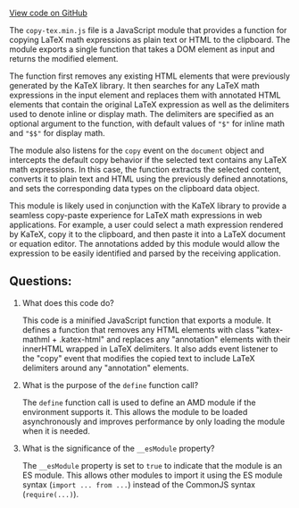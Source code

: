 
[View code on GitHub](https://github.com/solana-labs/solana/blob/master/docs/static/katex/contrib/copy-tex.min.js)

The `copy-tex.min.js` file is a JavaScript module that provides a function for copying LaTeX math expressions as plain text or HTML to the clipboard. The module exports a single function that takes a DOM element as input and returns the modified element.

The function first removes any existing HTML elements that were previously generated by the KaTeX library. It then searches for any LaTeX math expressions in the input element and replaces them with annotated HTML elements that contain the original LaTeX expression as well as the delimiters used to denote inline or display math. The delimiters are specified as an optional argument to the function, with default values of `"$"` for inline math and `"$$"` for display math.

The module also listens for the `copy` event on the `document` object and intercepts the default copy behavior if the selected text contains any LaTeX math expressions. In this case, the function extracts the selected content, converts it to plain text and HTML using the previously defined annotations, and sets the corresponding data types on the clipboard data object.

This module is likely used in conjunction with the KaTeX library to provide a seamless copy-paste experience for LaTeX math expressions in web applications. For example, a user could select a math expression rendered by KaTeX, copy it to the clipboard, and then paste it into a LaTeX document or equation editor. The annotations added by this module would allow the expression to be easily identified and parsed by the receiving application.
## Questions: 
 1. What does this code do?
    
    This code is a minified JavaScript function that exports a module. It defines a function that removes any HTML elements with class "katex-mathml + .katex-html" and replaces any "annotation" elements with their innerHTML wrapped in LaTeX delimiters. It also adds event listener to the "copy" event that modifies the copied text to include LaTeX delimiters around any "annotation" elements.

2. What is the purpose of the `define` function call?
    
    The `define` function call is used to define an AMD module if the environment supports it. This allows the module to be loaded asynchronously and improves performance by only loading the module when it is needed.

3. What is the significance of the `__esModule` property?
    
    The `__esModule` property is set to `true` to indicate that the module is an ES module. This allows other modules to import it using the ES module syntax (`import ... from ...`) instead of the CommonJS syntax (`require(...)`).